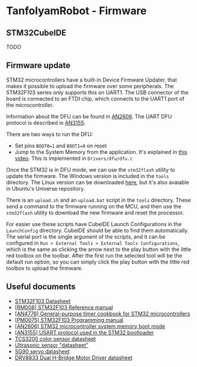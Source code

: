 # TanfolyamRobot - Firmware

## STM32CubeIDE

TODO

## Firmware update

STM32 microcontrollers have a built-in Device Firmware Updater, that makes it possible to upload the firmware over some peripherals. The STM32F103 series only supports this on UART1. The USB connector of the board is connected to an FTDI chip, which connects to the UART1 port of the microcontroller.

Information about the DFU can be found in [AN2606](https://www.st.com/resource/en/application_note/cd00167594-stm32-microcontroller-system-memory-boot-mode-stmicroelectronics.pdf). The UART DFU protocol is described in [AN3155](https://www.st.com/resource/en/application_note/cd00264342-usart-protocol-used-in-the-stm32-bootloader-stmicroelectronics.pdf).

There are two ways to run the DFU:
 - Set pins `BOOT0=1` and `BOOT1=0` on reset
 - Jump to the System Memory from the application. It's explained in [this video](https://www.youtube.com/watch?v=cvKC-4tCRgw). This is implemented in `Drivers/dfu/dfu.c`

Once the STM32 is in DFU mode, we can use the `stm32flash` utility to update the firmware.
The Windows version is included in the `tools` directory. The Linux version can be downloaded [here](https://sourceforge.net/projects/stm32flash/), but it's also avaiable in Ubuntu's Universe repository.

There is an `upload.sh` and an `upload.bat` script in the `tools` directory. These send a command to the firmware running on the MCU, and then use the `stm32flash` utility to download the new firmware and reset the processor.

For easier use these scripts have CubeIDE Launch Configurations in the `LaunchConfig` directory. CubeIDE should be able to find them automatically. 
The serial port is the single argument of the scripts, and it can be configured in `Run > External Tools > External Tools Configurations`, which is the same as clicking the arrow next to the play button with the little red toolbox on the toolbar. After the first run the selected tool will be the default run option, so you can simply click the play button with the little red toolbox to upload the firmware.

## Useful documents
 - [STM32F103 Datasheet](https://www.st.com/resource/en/datasheet/stm32f103c8.pdf)
 - [[RM008] STM32F103 Reference manual](https://www.st.com/resource/en/reference_manual/cd00171190-stm32f101xx-stm32f102xx-stm32f103xx-stm32f105xx-and-stm32f107xx-advanced-arm-based-32-bit-mcus-stmicroelectronics.pdf)
 - [[AN4776] General-purpose timer cookbook for STM32 microcontrollers](https://www.st.com/resource/en/application_note/dm00236305-generalpurpose-timer-cookbook-for-stm32-microcontrollers-stmicroelectronics.pdf)
 - [[PM0075] STM32F103 Programming manual](https://www.st.com/resource/en/programming_manual/cd00283419-stm32f10xxx-flash-memory-microcontrollers-stmicroelectronics.pdf)
 - [[AN2606] STM32 microcontroller system memory boot mode](https://www.st.com/resource/en/application_note/cd00167594-stm32-microcontroller-system-memory-boot-mode-stmicroelectronics.pdf)
 - [[AN3155] USART protocol used in the STM32 bootloader](https://www.st.com/resource/en/application_note/cd00264342-usart-protocol-used-in-the-stm32-bootloader-stmicroelectronics.pdf)
 - [TCS3200 color sensor datasheet](https://www.mouser.com/catalog/specsheets/tcs3200-e11.pdf)
 - [Ultrasonic sensor "datasheet"](http://www.energiazero.org/arduino_sensori/Arduino%20ultrasonic%20sensor%20(HC-SR04%20or%20HY-SRF05).pdf)
 - [SG90 servo datasheet](http://www.ee.ic.ac.uk/pcheung/teaching/DE1_EE/stores/sg90_datasheet.pdf)
 - [DRV8833 Dual H-Bridge Motor Driver datasheet](https://www.ti.com/lit/ds/symlink/drv8833.pdf?ts=1604564346135&ref_url=https%253A%252F%252Fwww.ti.com%252Fmotor-drivers%252Fbrushed-dc-bdc-drivers%252Fproducts.html)
